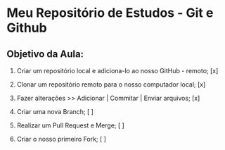 # Meu Repositório de Estudos - Git e Github

## Objetivo da Aula:

1. Criar um repositório local e adiciona-lo ao nosso GitHub - remoto; [x]

2. Clonar um repositório remoto para o nosso computador local; [x]

3. Fazer alterações >> Adicionar | Commitar | Enviar arquivos; [x]

4. Criar uma nova Branch; [ ]

5. Realizar um Pull Request e Merge; [ ]

6. Criar o nosso primeiro Fork; [ ]

